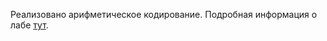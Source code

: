 Реализовано арифметическое кодирование.
Подробная информация о лабе [тут](https://github.com/winter-yuki/spbstu-amd-java/blob/master/LAB1.md).
